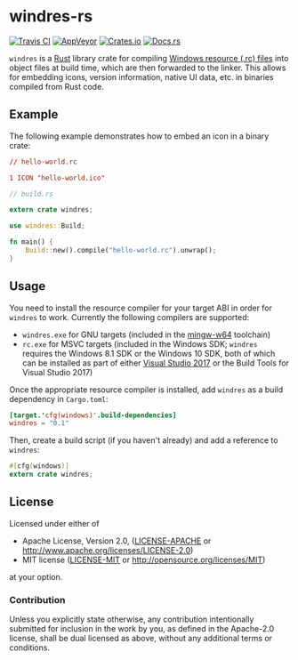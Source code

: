 # windres-rs

[![Travis CI](https://travis-ci.org/FaultyRAM/windres-rs.svg)][1]
[![AppVeyor](https://ci.appveyor.com/api/projects/status/ffj632w0xqh98c83?retina=true&svg=true)][2]
[![Crates.io](https://img.shields.io/crates/v/windres.svg)][3]
[![Docs.rs](https://docs.rs/windres/badge.svg)][4]

`windres` is a [Rust][5] library crate for compiling [Windows resource (.rc) files][6] into object
files at build time, which are then forwarded to the linker. This allows for embedding icons,
version information, native UI data, etc. in binaries compiled from Rust code.

## Example

The following example demonstrates how to embed an icon in a binary crate:

```rc
// hello-world.rc

1 ICON "hello-world.ico"
```

```rust
// build.rs

extern crate windres;

use windres::Build;

fn main() {
    Build::new().compile("hello-world.rc").unwrap();
}
```

## Usage

You need to install the resource compiler for your target ABI in order for `windres` to work.
Currently the following compilers are supported:

* `windres.exe` for GNU targets (included in the [mingw-w64][7] toolchain)
* `rc.exe` for MSVC targets (included in the Windows SDK; `windres` requires the Windows 8.1 SDK or
  the Windows 10 SDK, both of which can be installed as part of either [Visual Studio 2017][8] or
  the Build Tools for Visual Studio 2017)

Once the appropriate resource compiler is installed, add `windres` as a build dependency in
`Cargo.toml`:

```toml
[target.'cfg(windows)'.build-dependencies]
windres = "0.1"
```

Then, create a build script (if you haven't already) and add a reference to `windres`:

```rust
#[cfg(windows)]
extern crate windres;
```

## License

Licensed under either of

* Apache License, Version 2.0,
  ([LICENSE-APACHE](LICENSE-APACHE) or http://www.apache.org/licenses/LICENSE-2.0)
* MIT license ([LICENSE-MIT](LICENSE-MIT) or http://opensource.org/licenses/MIT)

at your option.

### Contribution

Unless you explicitly state otherwise, any contribution intentionally
submitted for inclusion in the work by you, as defined in the Apache-2.0
license, shall be dual licensed as above, without any additional terms or
conditions.

[1]: https://travis-ci.org/FaultyRAM/windres-rs
[2]: https://ci.appveyor.com/project/FaultyRAM/windres-rs
[3]: https://crates.io/crates/windres
[4]: https://docs.rs/windres
[5]: https://www.rust-lang.org
[6]: https://msdn.microsoft.com/en-us/library/windows/desktop/aa380599(v=vs.85).aspx
[7]: https://mingw-w64.org
[8]: https://www.visualstudio.com
